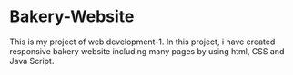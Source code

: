# Bakery-Website
This is my project of web development-1. In this project, i have created responsive bakery website including many pages by using html, CSS and Java Script.
